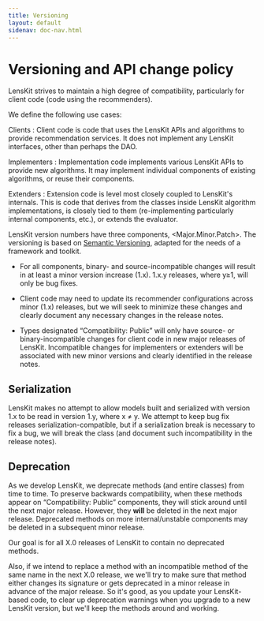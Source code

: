 ```yaml
---
title: Versioning
layout: default
sidenav: doc-nav.html
---
```


# Versioning and API change policy

LensKit strives to maintain a high degree of compatibility, particularly
for client code (code using the recommenders).

We define the following use cases:

Clients
:   Client code is code that uses the LensKit APIs and algorithms
    to provide recommendation services. It does not implement any LensKit
    interfaces, other than perhaps the DAO.

Implementers
:   Implementation code implements various LensKit APIs to provide
    new algorithms. It may implement individual components of existing algorithms,
    or reuse their components.

Extenders
:   Extension code is level most closely coupled to LensKit's internals.
    This is code that derives from the classes inside LensKit algorithm implementations,
    is closely tied to them (re-implementing particularly internal components, etc.),
    or extends the evaluator.

LensKit version numbers have three components, <Major.Minor.Patch>. The
versioning is based on [Semantic Versioning](http://semver.org), adapted
for the needs of a framework and toolkit.

* For all components, binary- and source-incompatible changes will result in
  at least a minor version increase (1.x). 1.x.y releases, where y≥1, will only
  be bug fixes.

* Client code may need to update its recommender configurations across minor (1.x)
  releases, but we will seek to minimize these changes and clearly document
  any necessary changes in the release notes.

* Types designated “Compatibility: Public” will only have source- or binary-incompatible
  changes for client code in new major releases of LensKit. Incompatible changes for
  implementers or extenders will be associated with new minor versions and clearly
  identified in the release notes.

## Serialization

LensKit makes no attempt to allow models built and serialized with version 1.x
to be read in version 1.y, where x ≠ y.  We attempt to keep bug fix releases
serialization-compatible, but if a serialization break is necessary to fix a
bug, we will break the class (and document such incompatibility in the release
notes).

## Deprecation

As we develop LensKit, we deprecate methods (and entire classes) from time to
time.  To preserve backwards compatibility, when these methods appear on
“Compatibility: Public” components, they will stick around until the next major
release. However, they **will** be deleted in the next major release.
Deprecated methods on more internal/unstable components may be deleted in a
subsequent minor release.

Our goal is for all X.0 releases of LensKit to contain no deprecated methods.

Also, if we intend to replace a method with an incompatible method of the same
name in the next X.0 release, we we'll try to make sure that method either
changes its signature or gets deprecated in a minor release in advance of the
major release. So it's good, as you update your LensKit-based code, to clear up
deprecation warnings when you upgrade to a new LensKit version, but we'll keep
the methods around and working.

